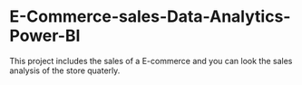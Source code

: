 # E-Commerce-sales-Data-Analytics-Power-BI
This project includes the sales of a E-commerce and you can look the sales analysis of the store quaterly.
